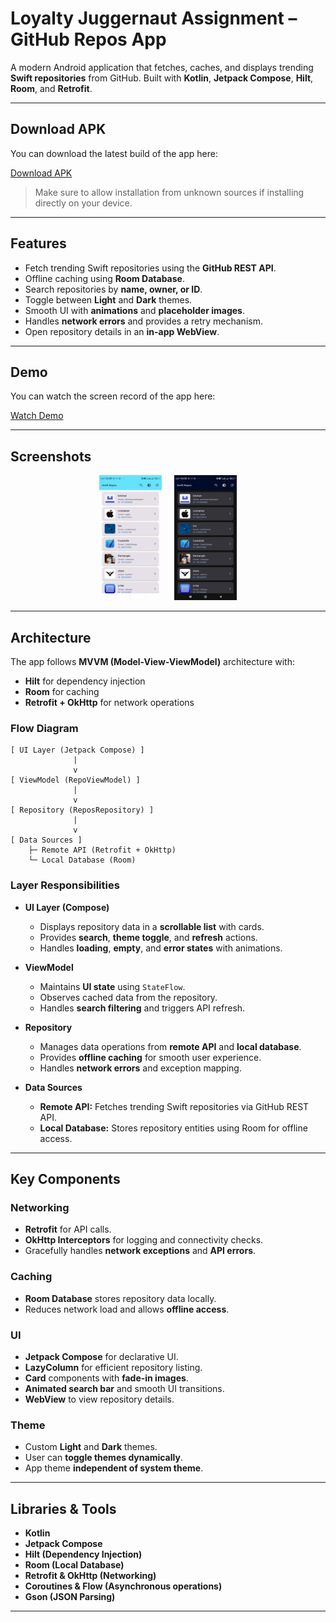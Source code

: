 # Loyalty Juggernaut Assignment – GitHub Repos App

A modern Android application that fetches, caches, and displays trending **Swift repositories** from GitHub. Built with **Kotlin**, **Jetpack Compose**, **Hilt**, **Room**, and **Retrofit**.

---

## Download APK

You can download the latest build of the app here:

[Download APK](https://drive.google.com/file/d/1yRzF9mkbSLle6Im3Ii3oVnDEx6mU2RmE/view?usp=sharing)

> Make sure to allow installation from unknown sources if installing directly on your device.

---

## Features

- Fetch trending Swift repositories using the **GitHub REST API**.
- Offline caching using **Room Database**.
- Search repositories by **name, owner, or ID**.
- Toggle between **Light** and **Dark** themes.
- Smooth UI with **animations** and **placeholder images**.
- Handles **network errors** and provides a retry mechanism.
- Open repository details in an **in-app WebView**.

---

## Demo

You can watch the screen record of the app here:

[Watch Demo](https://drive.google.com/file/d/1kaZbcH08dRv961S-l2FkklFlnhu3Cdxf/view?usp=sharing)

---

## Screenshots

<p align="center">
  <img src="screenshots/light.jpg" alt="Light Mode" width="100" height="200"/>
  &nbsp;&nbsp;&nbsp;
  <img src="screenshots/dark.jpg" alt="Dark Mode" width="100" height="200"/>
</p>

---

## Architecture

The app follows **MVVM (Model-View-ViewModel)** architecture with:

- **Hilt** for dependency injection  
- **Room** for caching  
- **Retrofit + OkHttp** for network operations  

### Flow Diagram

```text
[ UI Layer (Jetpack Compose) ]
              |
              v
[ ViewModel (RepoViewModel) ]
              |
              v
[ Repository (ReposRepository) ]
              |
              v
[ Data Sources ]
    ├─ Remote API (Retrofit + OkHttp)
    └─ Local Database (Room)

```

### Layer Responsibilities

- **UI Layer (Compose)**  
  - Displays repository data in a **scrollable list** with cards.
  - Provides **search**, **theme toggle**, and **refresh** actions.
  - Handles **loading**, **empty**, and **error states** with animations.

- **ViewModel**  
  - Maintains **UI state** using `StateFlow`.
  - Observes cached data from the repository.
  - Handles **search filtering** and triggers API refresh.

- **Repository**  
  - Manages data operations from **remote API** and **local database**.
  - Provides **offline caching** for smooth user experience.
  - Handles **network errors** and exception mapping.

- **Data Sources**  
  - **Remote API:** Fetches trending Swift repositories via GitHub REST API.
  - **Local Database:** Stores repository entities using Room for offline access.

---

## Key Components

### Networking
- **Retrofit** for API calls.
- **OkHttp Interceptors** for logging and connectivity checks.
- Gracefully handles **network exceptions** and **API errors**.

### Caching
- **Room Database** stores repository data locally.
- Reduces network load and allows **offline access**.

### UI
- **Jetpack Compose** for declarative UI.
- **LazyColumn** for efficient repository listing.
- **Card** components with **fade-in images**.
- **Animated search bar** and smooth UI transitions.
- **WebView** to view repository details.

### Theme
- Custom **Light** and **Dark** themes.
- User can **toggle themes dynamically**.
- App theme **independent of system theme**.

---

## Libraries & Tools

- **Kotlin**  
- **Jetpack Compose**  
- **Hilt (Dependency Injection)**  
- **Room (Local Database)**  
- **Retrofit & OkHttp (Networking)**  
- **Coroutines & Flow (Asynchronous operations)**  
- **Gson (JSON Parsing)**  

---  

